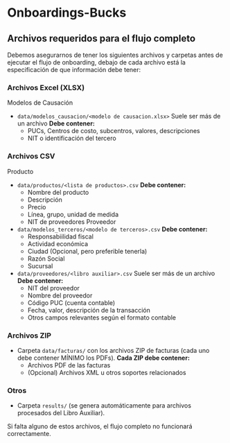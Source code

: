 # Onboardings-Bucks

## Archivos requeridos para el flujo completo

Debemos asegurarnos de tener los siguientes archivos y carpetas antes de ejecutar el flujo de onboarding, debajo de cada archivo está la especificación de que información debe tener:

### Archivos Excel (XLSX)
Modelos de Causación
- `data/modelos_causacion/<modelo de causacion.xlsx>` 
    Suele ser más de un archivo
    **Debe contener:**
    - PUCs, Centros de costo, subcentros, valores, descripciones
    - NIT o identificación del tercero

### Archivos CSV
Producto
- `data/productos/<lista de productos>.csv`
    **Debe contener:**  
    - Nombre del producto
    - Descripción
    - Precio
    - Línea, grupo, unidad de medida
    - NIT de proveedores
Proveedor
- `data/modelos_terceros/<modelo de terceros>.csv`
    **Debe contener:**  
    - Responsabiilidad fiscal
    - Actividad económica
    - Ciudad (Opcional, pero preferible tenerla)
    - Razón Social
    - Sucursal
- `data/proveedores/<libro auxiliar>.csv` 
    Suele ser más de un archivo
    **Debe contener:** 
    - NIT del proveedor
    - Nombre del proveedor
    - Código PUC (cuenta contable)
    - Fecha, valor, descripción de la transacción
    - Otros campos relevantes según el formato contable

### Archivos ZIP
- Carpeta `data/facturas/` con los archivos ZIP de facturas (cada uno debe contener MÍNIMO los PDFs).
    **Cada ZIP debe contener:**  
    - Archivos PDF de las facturas
    - (Opcional) Archivos XML u otros soportes relacionados


### Otros
- Carpeta `results/` (se genera automáticamente para archivos procesados del Libro Auxiliar).

Si falta alguno de estos archivos, el flujo completo no funcionará correctamente.